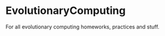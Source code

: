 EvolutionaryComputing
=====================

For all evolutionary computing homeworks, practices and stuff.
